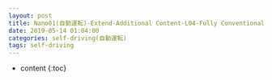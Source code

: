 ```yaml
---
layout: post
title: Nano01(自動運転)-Extend-Additional Content-L04-Fully Conventional Networks
date: 2019-05-14 01:04:00
categories: self-driving(自動運転)
tags: self-driving
---
```

* content
{:toc}

